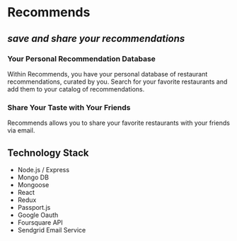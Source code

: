 # Recommends

## _save and share your recommendations_

### Your Personal Recommendation Database

Within Recommends, you have your personal database of restaurant
recommendations, curated by you. Search for your favorite restaurants and add
them to your catalog of recommendations.

### Share Your Taste with Your Friends

Recommends allows you to share your favorite restaurants with your friends via
email.

## Technology Stack

* Node.js / Express
* Mongo DB
* Mongoose
* React
* Redux
* Passport.js
* Google Oauth
* Foursquare API
* Sendgrid Email Service

